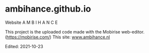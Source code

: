 # ambihance.github.io
Website A M B I H A N C E

This project is the uploaded code made with the Mobirise web-editor. (https://mobirise.com/)
This site: www.ambihance.nl 

Edited: 2021-10-23
